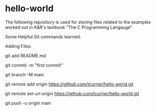 # hello-world
The following repository is used for storing files related to the examples worked out in K&R's textbook "The C Programming Langauge"

Some Helpful Git commands learned:

Adding Files:

git add README.md

git commit -m "first commit"

git branch -M main

git remote add origin https://github.com/tcurrier/hello-world.git

git remote set-url origin https://github.com/tcurrier/hello-world.git

git push -u origin main
